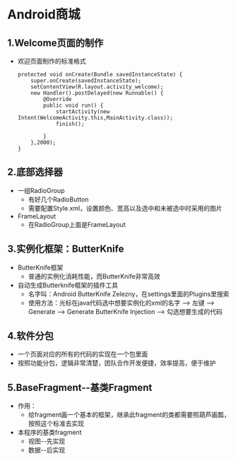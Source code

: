 # Android商城



## 1.Welcome页面的制作

+ 欢迎页面制作的标准格式

  ```
  protected void onCreate(Bundle savedInstanceState) {
      super.onCreate(savedInstanceState);
      setContentView(R.layout.activity_welcome);
      new Handler().postDelayed(new Runnable() {
          @Override
          public void run() {
              startActivity(new Intent(WelcomeActivity.this,MainActivity.class));
              finish();
  
          }
      },2000);
  }
  ```





## 2.底部选择器

+ 一组RadioGroup
  + 有好几个RadioButton
  + 需要配置Style.xml，设置颜色、宽高以及选中和未被选中时采用的图片
+ FrameLayout
  + 在RadioGroup上面是FrameLayout





## 3.实例化框架：ButterKnife

+ ButterKnife框架
  + 普通的实例化消耗性能，而ButterKnife非常高效
+ 自动生成Butterknife框架的插件工具
  + 名字叫：Android ButterKnife Zelezny，在settings里面的Plugins里搜索
  + 使用方法：光标在java代码选中想要实例化的xml的名字 --> 左键 --> Generate --> Generate ButterKnife Injection --> 勾选想要生成的代码



## 4.软件分包

+ 一个页面对应的所有的代码的实现在一个包里面
+ 按照功能分包，逻辑非常清楚，团队合作开发便捷，效率提高，便于维护



## 5.BaseFragment--基类Fragment

- 作用：
  - 给fragment画一个基本的框架，继承此fragment的类都需要照葫芦画瓢，按照这个标准去实现
- 本程序的基类fragment
  - 视图--先实现
  - 数据--后实现


